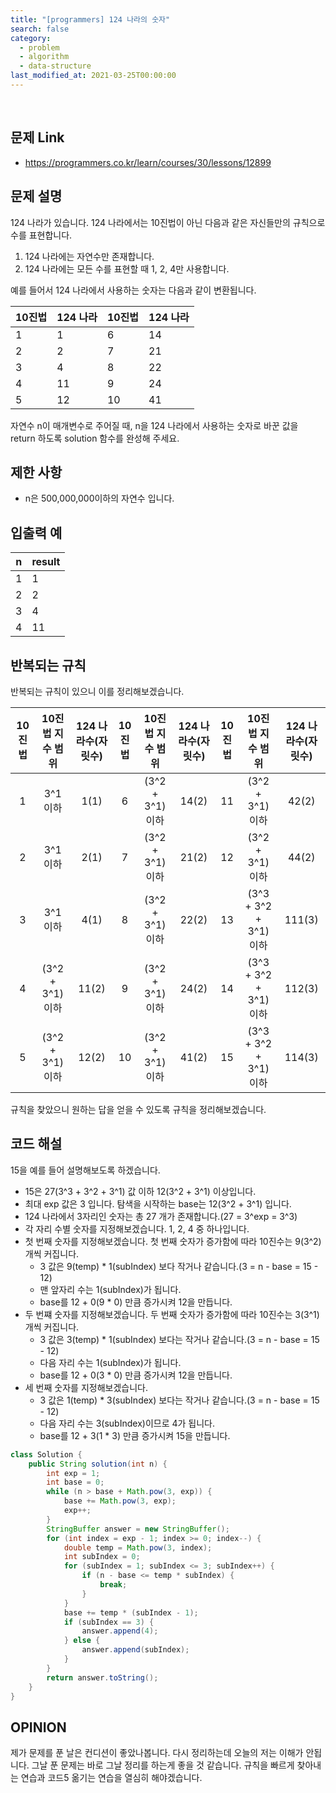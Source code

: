 ```yaml
---
title: "[programmers] 124 나라의 숫자"
search: false
category:
  - problem
  - algorithm
  - data-structure
last_modified_at: 2021-03-25T00:00:00
---
```


<br>

## 문제 Link
- <https://programmers.co.kr/learn/courses/30/lessons/12899>

## 문제 설명
124 나라가 있습니다. 124 나라에서는 10진법이 아닌 다음과 같은 자신들만의 규칙으로 수를 표현합니다. 

1. 124 나라에는 자연수만 존재합니다.
1. 124 나라에는 모든 수를 표현할 때 1, 2, 4만 사용합니다.

예를 들어서 124 나라에서 사용하는 숫자는 다음과 같이 변환됩니다.

| 10진법 | 124 나라 | 10진법 | 124 나라 |
|---|---|---|---|
| 1 | 1 | 6 | 14 |
| 2 | 2 | 7 | 21 |
| 3 | 4 | 8 | 22 |
| 4 | 11 | 9 | 24 |
| 5 | 12 | 10 | 41 |

자연수 n이 매개변수로 주어질 때, n을 124 나라에서 사용하는 숫자로 바꾼 값을 return 하도록 solution 함수를 완성해 주세요. 

## 제한 사항
- n은 500,000,000이하의 자연수 입니다.

## 입출력 예

| n | result |
|---|---|
| 1 | 1 |
| 2 | 2 |
| 3 | 4 |
| 4 | 11 |

## 반복되는 규칙
반복되는 규칙이 있으니 이를 정리해보겠습니다.

| 10진법 | 10진법 지수 범위 | 124 나라수(자릿수) | 10진법 | 10진법 지수 범위 | 124 나라수(자릿수) | 10진법 | 10진법 지수 범위 | 124 나라수(자릿수) |
|:---:|:---:|:---:|:---:|:---:|:---:|:---:|:---:|:---:|
| 1 | 3^1 이하 | 1(1) | 6 | (3^2 + 3^1) 이하 | 14(2) | 11 | (3^2 + 3^1) 이하 | 42(2) |
| 2 | 3^1 이하 | 2(1) | 7 | (3^2 + 3^1) 이하 | 21(2) | 12 | (3^2 + 3^1) 이하 | 44(2) |
| 3 | 3^1 이하 | 4(1) | 8 | (3^2 + 3^1) 이하| 22(2) | 13 | (3^3 + 3^2 + 3^1) 이하 | 111(3) |
| 4 | (3^2 + 3^1) 이하 | 11(2) | 9 | (3^2 + 3^1) 이하 | 24(2) | 14 | (3^3 + 3^2 + 3^1) 이하 | 112(3) |
| 5 | (3^2 + 3^1) 이하 | 12(2) | 10 | (3^2 + 3^1) 이하 | 41(2) | 15 | (3^3 + 3^2 + 3^1) 이하 | 114(3) |

규칙을 찾았으니 원하는 답을 얻을 수 있도록 규칙을 정리해보겠습니다. 

## 코드 해설
15을 예를 들어 설명해보도록 하겠습니다. 
- 15은 27(3^3 + 3^2 + 3^1) 값 이하 12(3^2 + 3^1) 이상입니다. 
- 최대 exp 값은 3 입니다. 탐색을 시작하는 base는 12(3^2 + 3^1) 입니다.
- 124 나라에서 3자리인 숫자는 총 27 개가 존재합니다.(27 = 3^exp = 3^3)
- 각 자리 수별 숫자를 지정해보겠습니다. 1, 2, 4 중 하나입니다.
- 첫 번째 숫자를 지정해보겠습니다. 첫 번째 숫자가 증가함에 따라 10진수는 9(3^2)개씩 커집니다. 
    - 3 값은 9(temp) * 1(subIndex) 보다 작거나 같습니다.(3 = n - base = 15 - 12)
    - 맨 앞자리 수는 1(subIndex)가 됩니다.
    - base를 12 + 0(9 * 0) 만큼 증가시켜 12을 만듭니다.
- 두 번쨰 숫자를 지정해보겠습니다. 두 번째 숫자가 증가함에 따라 10진수는 3(3^1)개씩 커집니다. 
    - 3 값은 3(temp) * 1(subIndex) 보다는 작거나 같습니다.(3 = n - base = 15 - 12)
    - 다음 자리 수는 1(subIndex)가 됩니다.
    - base를 12 + 0(3 * 0) 만큼 증가시켜 12을 만듭니다.
- 세 번째 숫자를 지정해보겠습니다.
    - 3 값은 1(temp) * 3(subIndex) 보다는 작거나 같습니다.(3 = n - base = 15 - 12)
    - 다음 자리 수는 3(subIndex)이므로 4가 됩니다.
    - base를 12 + 3(1 * 3) 만큼 증가시켜 15을 만듭니다.

```java
class Solution {
    public String solution(int n) {
        int exp = 1;
        int base = 0;
        while (n > base + Math.pow(3, exp)) {
            base += Math.pow(3, exp);
            exp++;
        }
        StringBuffer answer = new StringBuffer();
        for (int index = exp - 1; index >= 0; index--) {
            double temp = Math.pow(3, index);
            int subIndex = 0;
            for (subIndex = 1; subIndex <= 3; subIndex++) {
                if (n - base <= temp * subIndex) {
                    break;
                }
            }
            base += temp * (subIndex - 1);
            if (subIndex == 3) {
                answer.append(4);
            } else {
                answer.append(subIndex);
            }
        }
        return answer.toString();
    }
}
```

## OPINION
제가 문제를 푼 날은 컨디션이 좋았나봅니다. 
다시 정리하는데 오늘의 저는 이해가 안됩니다. 
그날 푼 문제는 바로 그날 정리를 하는게 좋을 것 같습니다. 
규칙을 빠르게 찾아내는 연습과 코드5 옮기는 연습을 열심히 해야겠습니다. 